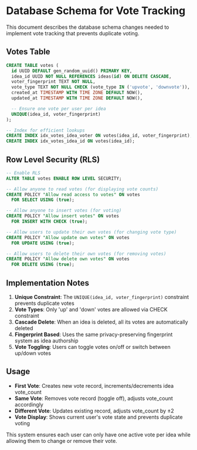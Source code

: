 # Database Schema for Vote Tracking

This document describes the database schema changes needed to implement vote tracking that prevents duplicate voting.

## Votes Table

```sql
CREATE TABLE votes (
  id UUID DEFAULT gen_random_uuid() PRIMARY KEY,
  idea_id UUID NOT NULL REFERENCES ideas(id) ON DELETE CASCADE,
  voter_fingerprint TEXT NOT NULL,
  vote_type TEXT NOT NULL CHECK (vote_type IN ('upvote', 'downvote')),
  created_at TIMESTAMP WITH TIME ZONE DEFAULT NOW(),
  updated_at TIMESTAMP WITH TIME ZONE DEFAULT NOW(),

  -- Ensure one vote per user per idea
  UNIQUE(idea_id, voter_fingerprint)
);

-- Index for efficient lookups
CREATE INDEX idx_votes_idea_voter ON votes(idea_id, voter_fingerprint);
CREATE INDEX idx_votes_idea_id ON votes(idea_id);
```

## Row Level Security (RLS)

```sql
-- Enable RLS
ALTER TABLE votes ENABLE ROW LEVEL SECURITY;

-- Allow anyone to read votes (for displaying vote counts)
CREATE POLICY "Allow read access to votes" ON votes
  FOR SELECT USING (true);

-- Allow anyone to insert votes (for voting)
CREATE POLICY "Allow insert votes" ON votes
  FOR INSERT WITH CHECK (true);

-- Allow users to update their own votes (for changing vote type)
CREATE POLICY "Allow update own votes" ON votes
  FOR UPDATE USING (true);

-- Allow users to delete their own votes (for removing votes)
CREATE POLICY "Allow delete own votes" ON votes
  FOR DELETE USING (true);
```

## Implementation Notes

1. **Unique Constraint**: The `UNIQUE(idea_id, voter_fingerprint)` constraint prevents duplicate votes
2. **Vote Types**: Only 'up' and 'down' votes are allowed via CHECK constraint
3. **Cascade Delete**: When an idea is deleted, all its votes are automatically deleted
4. **Fingerprint Based**: Uses the same privacy-preserving fingerprint system as idea authorship
5. **Vote Toggling**: Users can toggle votes on/off or switch between up/down votes

## Usage

- **First Vote**: Creates new vote record, increments/decrements idea vote_count
- **Same Vote**: Removes vote record (toggle off), adjusts vote_count accordingly
- **Different Vote**: Updates existing record, adjusts vote_count by ±2
- **Vote Display**: Shows current user's vote state and prevents duplicate voting

This system ensures each user can only have one active vote per idea while allowing them to change or remove their vote.
